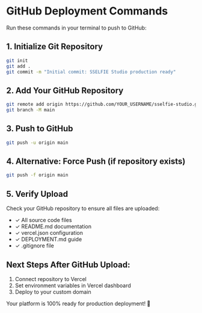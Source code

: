 # GitHub Deployment Commands

Run these commands in your terminal to push to GitHub:

## 1. Initialize Git Repository
```bash
git init
git add .
git commit -m "Initial commit: SSELFIE Studio production ready"
```

## 2. Add Your GitHub Repository
```bash
git remote add origin https://github.com/YOUR_USERNAME/sselfie-studio.git
git branch -M main
```

## 3. Push to GitHub
```bash
git push -u origin main
```

## 4. Alternative: Force Push (if repository exists)
```bash
git push -f origin main
```

## 5. Verify Upload
Check your GitHub repository to ensure all files are uploaded:
- ✓ All source code files
- ✓ README.md documentation  
- ✓ vercel.json configuration
- ✓ DEPLOYMENT.md guide
- ✓ .gitignore file

## Next Steps After GitHub Upload:
1. Connect repository to Vercel
2. Set environment variables in Vercel dashboard
3. Deploy to your custom domain

Your platform is 100% ready for production deployment! 🚀